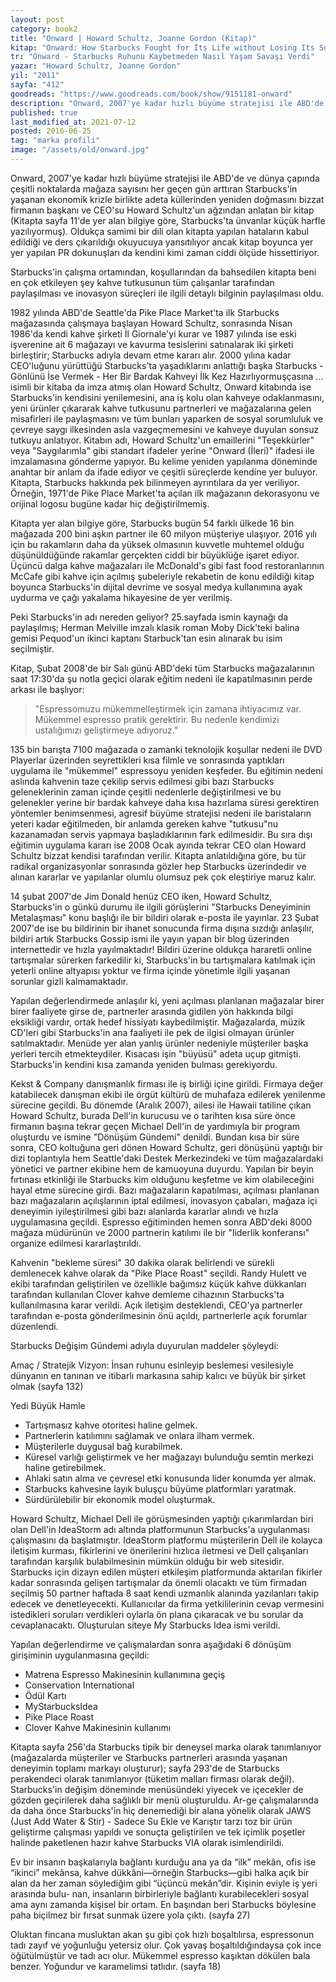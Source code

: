 ```yaml
---
layout: post  
category: book2  
title: "Onward | Howard Schultz, Joanne Gordon (Kitap)"  
kitap: "Onward: How Starbucks Fought for İts Life without Losing Its Soul"  
tr: "Onward - Starbucks Ruhunu Kaybetmeden Nasıl Yaşam Savaşı Verdi"  
yazar: "Howard Schultz, Joanne Gordon"  
yil: "2011"  
sayfa: "412"  
goodreads: "https://www.goodreads.com/book/show/9151181-onward"
description: "Onward, 2007'ye kadar hızlı büyüme stratejisi ile ABD'de ve dünya çapında çeşitli noktalarda mağaza sayısını her geçen gün arttıran Starbucks'in yaşanan ekonomik krizle birlikte adeta küllerinden yeniden doğmasını bizzat firmanın başkanı ve CEO'su Howard Schultz'un ağzından anlatıyor."
published: true
last_modified_at: 2021-07-12
posted: 2016-06-25
tag: "marka profili"
image: "/assets/old/onward.jpg"
---
```


Onward, 2007'ye kadar hızlı büyüme stratejisi ile ABD'de ve dünya çapında çeşitli noktalarda mağaza sayısını her geçen gün arttıran Starbucks'in yaşanan ekonomik krizle birlikte adeta küllerinden yeniden doğmasını bizzat firmanın başkanı ve CEO'su Howard Schultz'un ağzından anlatan bir kitap (Kitapta sayfa 11'de yer alan bilgiye göre, Starbucks'ta ünvanlar küçük harfle yazılıyormuş). Oldukça samimi bir dili olan kitapta yapılan hataların kabul edildiği ve ders çıkarıldığı okuyucuya yansıtılıyor ancak kitap boyunca yer yer yapılan PR dokunuşları da kendini kimi zaman ciddi ölçüde hissettiriyor.  
  
Starbucks'in çalışma ortamından, koşullarından da bahsedilen kitapta beni en çok etkileyen şey kahve tutkusunun tüm çalışanlar tarafından paylaşılması ve inovasyon süreçleri ile ilgili detaylı bilginin paylaşılması oldu.  
  
1982 yılında ABD'de Seattle'da Pike Place Market'ta ilk Starbucks mağazasında çalışmaya başlayan Howard Schultz, sonrasında Nisan 1986'da kendi kahve şirketi İl Giornale'yi kurar ve 1987 yılında ise eski işverenine ait 6 mağazayı ve kavurma tesislerini satınalarak iki şirketi birleştirir; Starbucks adıyla devam etme kararı alır. 2000 yılına kadar CEO'luğunu yürüttüğü Starbucks'ta yaşadıklarını anlattığı başka Starbucks - Gönlünü İse Vermek - Her Bir Bardak Kahveyi İlk Kez Hazırlıyormuşçasına ... isimli bir kitaba da imza atmış olan Howard Schultz, Onward kitabında ise Starbucks'in kendisini yenilemesini, ana iş kolu olan kahveye odaklanmasını, yeni ürünler çıkararak kahve tutkusunu partnerleri ve mağazalarına gelen misafirleri ile paylaşmasını ve tüm bunları yaparken de sosyal sorumluluk ve çevreye saygı ilkesinden asla vazgeçmemesini ve kahveye duyulan sonsuz tutkuyu anlatıyor. Kitabın adı, Howard Schultz'un emaillerini "Teşekkürler" veya "Saygılarımla" gibi standart ifadeler yerine "Onward (İleri)" ifadesi ile imzalamasına gönderme yapıyor. Bu kelime yeniden yapılanma döneminde anahtar bir anlam da ifade ediyor ve çeşitli süreçlerde kendine yer buluyor. Kitapta, Starbucks hakkında pek bilinmeyen ayrıntılara da yer veriliyor. Örneğin, 1971'de Pike Place Market'ta açılan ilk mağazanın dekorasyonu ve orijinal logosu bugüne kadar hiç değiştirilmemiş.
  
Kitapta yer alan bilgiye göre, Starbucks bugün 54 farklı ülkede 16 bin mağazada 200 bini aşkın partner ile 60 milyon müşteriye ulaşıyor. 2016 yılı için bu rakamların daha da yüksek olmasının kuvvetle muhtemel olduğu düşünüldüğünde rakamlar gerçekten ciddi bir büyüklüğe işaret ediyor. Üçüncü dalga kahve mağazaları ile McDonald's gibi fast food restoranlarının McCafe gibi kahve için açılmış şubeleriyle rekabetin de konu edildiği kitap boyunca Starbucks'in dijital devrime ve sosyal medya kullanımına ayak uydurma ve çağı yakalama hikayesine de yer verilmiş.  
  
Peki Starbucks'in adı nereden geliyor? 25.sayfada ismin kaynağı da paylaşılmış; Herman Melville imzalı klasik roman Moby Dick'teki balina gemisi Pequod'un ikinci kaptanı Starbuck'tan esin alınarak bu isim seçilmiştir.  
  
Kitap, Şubat 2008'de bir Salı günü ABD'deki tüm Starbucks mağazalarının saat 17:30'da şu notla geçici olarak eğitim nedeni ile kapatılmasının perde arkası ile başlıyor:  
  
> "Espressomuzu mükemmelleştirmek için zamana ihtiyacımız var. Mükemmel espresso pratik gerektirir. Bu nedenle kendimizi ustalığımızı geliştirmeye adıyoruz."  
  
135 bin barışta 7100 mağazada o zamanki teknolojik koşullar nedeni ile DVD Playerlar üzerinden seyrettikleri kısa filmle ve sonrasında yaptıkları uygulama ile "mükemmel" espressoyu yeniden keşfeder. Bu eğitimin nedeni aslında kahvenin taze çekilip servis edilmesi gibi bazı Starbucks geleneklerinin zaman içinde çeşitli nedenlerle değiştirilmesi ve bu gelenekler yerine bir bardak kahveye daha kısa hazırlama süresi gerektiren yöntemler benimsenmesi, agresif büyüme stratejisi nedeni ile baristaların yeteri kadar eğitilmeden, bir anlamda gereken kahve "tutkusu"nu kazanamadan servis yapmaya başladıklarının fark edilmesidir. Bu sıra dışı eğitimin uygulama kararı ise 2008 Ocak ayında tekrar CEO olan Howard Schultz bizzat kendisi tarafından verilir. Kitapta anlatıldığına göre, bu tür radikal organizasyonlar sonrasında gözler hep Starbucks üzerindedir ve alınan kararlar ve yapılanlar olumlu olumsuz pek çok eleştiriye maruz kalır. 
  
14 şubat 2007'de Jim Donald henüz CEO iken, Howard Schultz, Starbucks'in o günkü durumu ile ilgili görüşlerini "Starbucks Deneyiminin Metalaşması" konu başlığı ile bir bildiri olarak e-posta ile yayınlar. 23 Şubat 2007'de ise bu bildirinin bir ihanet sonucunda firma dışına sızdığı anlaşılır, bildiri artık Starbucks Gossip ismi ile yayın yapan bir blog üzerinden internettedir ve hızla yayılmaktadır! Bildiri üzerine oldukça hararetli online tartışmalar sürerken farkedilir ki, Starbucks'in bu tartışmalara katılmak için yeterli online altyapısı yoktur ve firma içinde yönetimle ilgili yaşanan sorunlar gizli kalmamaktadır.  
  
Yapılan değerlendirmede anlaşılır ki, yeni açılması planlanan mağazalar birer birer faaliyete girse de, partnerler arasında gidilen yön hakkında bilgi eksikliği vardır, ortak hedef hissiyatı kaybedilmiştir. Mağazalarda, müzik CD'leri gibi Starbucks'in ana faaliyeti ile pek de ilgisi olmayan ürünler satılmaktadır. Menüde yer alan yanlış ürünler nedeniyle müşteriler başka yerleri tercih etmekteydiler. Kısacası işin "büyüsü" adeta uçup gitmişti. Starbucks'in kendini kısa zamanda yeniden bulması gerekiyordu.  
  
Kekst & Company danışmanlık firması ile iş birliği içine girildi. Firmaya değer katabilecek danışman ekibi ile örgüt kültürü de muhafaza edilerek yenilenme sürecine geçildi. Bu dönemde (Aralık 2007), ailesi ile Hawaii tatiline çıkan Howard Schultz, burada Dell'in kurucusu ve o tarihten kısa süre önce firmanın başına tekrar geçen Michael Dell'in de yardımıyla bir program oluşturdu ve ismine "Dönüşüm Gündemi" denildi. Bundan kısa bir süre sonra, CEO koltuğuna geri dönen Howard Schultz, geri dönüşünü yaptığı bir dizi toplantıyla hem Seattle'daki Destek Merkezindeki ve tüm mağazalardaki yönetici ve partner ekibine hem de kamuoyuna duyurdu. Yapılan bir beyin fırtınası etkinliği ile Starbucks kim olduğunu keşfetme ve kim olabileceğini hayal etme sürecine girdi. Bazı mağazaların kapatılması, açılması planlanan bazı mağazaların açılışlarının iptal edilmesi, inovasyon çabaları, mağaza içi deneyimin iyileştirilmesi gibi bazı alanlarda kararlar alındı ve hızla uygulamasına geçildi. Espresso eğitiminden hemen sonra ABD'deki 8000 mağaza müdürünün ve 2000 partnerin katılımı ile bir "liderlik konferansı" organize edilmesi kararlaştırıldı.  
  
Kahvenin "bekleme süresi" 30 dakika olarak belirlendi ve sürekli demlenecek kahve olarak da "Pike Place Roast" seçildi. Randy Hulett ve ekibi tarafından geliştirilen ve özellikle bağımsız küçük kahve dükkanları tarafından kullanılan Clover kahve demleme cihazının Starbucks'ta kullanılmasına karar verildi. Açık iletişim desteklendi, CEO'ya partnerler tarafından e-posta gönderilmesinin önü açıldı, partnerlerle açık forumlar düzenlendi.  
  
Starbucks Değişim Gündemi adıyla duyurulan maddeler şöyleydi:  
  
Amaç / Stratejik Vizyon: İnsan ruhunu esinleyip beslemesi vesilesiyle dünyanın en tanınan ve itibarlı markasına sahip kalıcı ve büyük bir şirket olmak (sayfa 132)  
  
Yedi Büyük Hamle  

- Tartışmasız kahve otoritesi haline gelmek.
- Partnerlerin katılımını sağlamak ve onlara ilham vermek.
- Müşterilerle duygusal bağ kurabilmek.
- Küresel varlığı geliştirmek ve her mağazayı bulunduğu semtin merkezi haline getirebilmek.
- Ahlaki satın alma ve çevresel etki konusunda lider konumda yer almak.
- Starbucks kahvesine layık buluşçu büyüme platformları yaratmak.
- Sürdürülebilir bir ekonomik model oluşturmak.

Howard Schultz, Michael Dell ile görüşmesinden yaptığı çıkarımlardan biri olan Dell'in IdeaStorm adı altında platformunun Starbucks'a uygulanması çalışmasını da başlatmıştır. IdeaStorm platformu müşterilerin Dell ile kolayca iletişim kurması, fikirlerini ve önerilerini hızlıca iletmesi ve Dell çalışanları tarafından karşılık bulabilmesinin mümkün olduğu bir web sitesidir. Starbucks için dizayn edilen müşteri etkileşim platformunda aktarılan fikirler kadar sonrasında gelişen tartışmalar da önemli olacaktı ve tüm firmadan seçilmiş 50 partner haftada 8 saat kendi uzmanlık alanında yazılanları takip edecek ve denetleyecekti. Kullanıcılar da firma yetkililerinin cevap vermesini istedikleri soruları verdikleri oylarla ön plana çıkaracak ve bu sorular da cevaplanacaktı. Oluşturulan siteye My Starbucks Idea ismi verildi.  
  
Yapılan değerlendirme ve çalışmalardan sonra aşağıdaki 6 dönüşüm girişiminin uygulanmasına geçildi:  
  
- Matrena Espresso Makinesinin kullanımına geçiş  
- Conservation International  
- Ödül Kartı  
- MyStarbucksIdea  
- Pike Place Roast  
- Clover Kahve Makinesinin kullanımı  
  
Kitapta sayfa 256'da Starbucks tipik bir deneysel marka olarak tanımlanıyor (mağazalarda müşteriler ve Starbucks partnerleri arasında yaşanan deneyimin toplamı markayı oluşturur); sayfa 293'de de Starbucks perakendeci olarak tanımlanıyor (tüketim malları firması olarak değil). Starbucks'in değişim döneminde menüsündeki yiyecek ve içecekler de gözden geçirilerek daha sağlıklı bir menü oluşturuldu. Ar-ge çalışmalarında da daha önce Starbucks'in hiç denemediği bir alana yönelik olarak JAWS (Just Add Water & Stir) - Sadece Su Ekle ve Karıştır tarzı toz bir ürün geliştirme çalışması yapıldı ve sonuçta geliştirilen ve tek içimlik poşetler halinde paketlenen hazır kahve Starbucks VIA olarak isimlendirildi.  
  
Ev bir insanın başkalarıyla bağlantı kurduğu ana ya da “ilk” mekân, ofis ise “ikinci” mekânsa, kahve dükkâni—örneğin Starbucks—gibi halka açık bir alan da her zaman söylediğim gibi “üçüncü mekân”dir. Kişinin eviyle iş yeri arasında bulu- nan, insanların birbirleriyle bağlantı kurabilecekleri sosyal ama aynı zamanda kişisel bir ortam. En başından beri Starbucks böylesine paha biçilmez bir fırsat sunmak üzere yola çıktı. (sayfa 27)  
  
Oluktan fincana musluktan akan şu gibi çok hızlı boşaltılırsa, espressonun tadı zayıf ve yoğunluğu yetersiz olur. Çok yavaş boşaltıldığındaysa çok ince öğütülmüştür ve tadı acı olur. Mükemmel espresso kaşıktan dökülen bala benzer. Yoğundur ve karamelimsi tatlıdır. (sayfa 18)  
  
  
